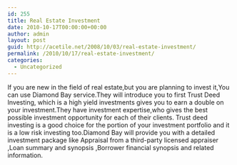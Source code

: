 ```yaml
---
id: 255
title: Real Estate Investment
date: 2010-10-17T00:00:00+00:00
author: admin
layout: post
guid: http://acetile.net/2008/10/03/real-estate-investment/
permalink: /2010/10/17/real-estate-investment/
categories:
  - Uncategorized
---
```

If you are new in the field of real estate,but you are planning to invest it,You can use Diamond Bay service.They will introduce you to first Trust Deed Investing, which is a high yield investments gives you to earn a double on your investment.They have investment expertise,who gives the best possible investment opportunity for each of their clients. Trust deed investing is a good choice for the portion of your investment portfolio and it is a low risk investing too.Diamond Bay will provide you with a detailed investment package like Appraisal from a third-party licensed appraiser ,Loan summary and synopsis ,Borrower financial synopsis and related information.
